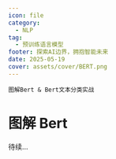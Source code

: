 ```yaml
---
icon: file
category:
  - NLP
tag:
  - 预训练语言模型
footer: 探索AI边界，拥抱智能未来
date: 2025-05-19
cover: assets/cover/BERT.png
---
```


`图解Bert & Bert文本分类实战` 
<!-- more -->

# 图解 Bert

待续...
